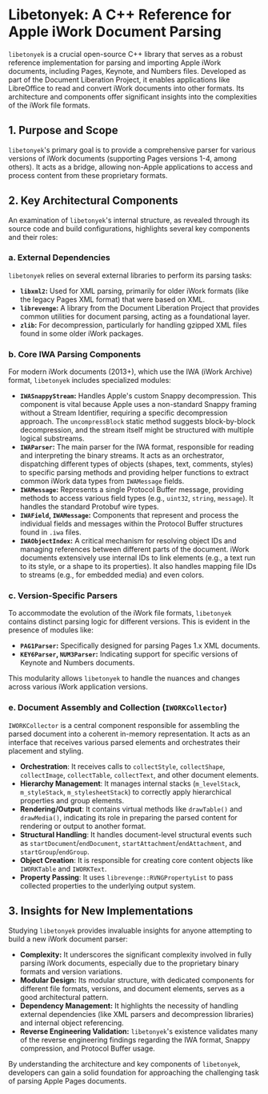 # Libetonyek: A C++ Reference for Apple iWork Document Parsing

`libetonyek` is a crucial open-source C++ library that serves as a robust reference implementation for parsing and importing Apple iWork documents, including Pages, Keynote, and Numbers files. Developed as part of the Document Liberation Project, it enables applications like LibreOffice to read and convert iWork documents into other formats. Its architecture and components offer significant insights into the complexities of the iWork file formats.

## 1. Purpose and Scope

`libetonyek`'s primary goal is to provide a comprehensive parser for various versions of iWork documents (supporting Pages versions 1-4, among others). It acts as a bridge, allowing non-Apple applications to access and process content from these proprietary formats.

## 2. Key Architectural Components

An examination of `libetonyek`'s internal structure, as revealed through its source code and build configurations, highlights several key components and their roles:

### a. External Dependencies

`libetonyek` relies on several external libraries to perform its parsing tasks:

*   **`libxml2`:** Used for XML parsing, primarily for older iWork formats (like the legacy Pages XML format) that were based on XML.
*   **`librevenge`:** A library from the Document Liberation Project that provides common utilities for document parsing, acting as a foundational layer.
*   **`zlib`:** For decompression, particularly for handling gzipped XML files found in some older iWork packages.

### b. Core IWA Parsing Components

For modern iWork documents (2013+), which use the IWA (iWork Archive) format, `libetonyek` includes specialized modules:

*   **`IWASnappyStream`:** Handles Apple's custom Snappy decompression. This component is vital because Apple uses a non-standard Snappy framing without a Stream Identifier, requiring a specific decompression approach. The `uncompressBlock` static method suggests block-by-block decompression, and the stream itself might be structured with multiple logical substreams.
*   **`IWAParser`:** The main parser for the IWA format, responsible for reading and interpreting the binary streams. It acts as an orchestrator, dispatching different types of objects (shapes, text, comments, styles) to specific parsing methods and providing helper functions to extract common iWork data types from `IWAMessage` fields.
*   **`IWAMessage`:** Represents a single Protocol Buffer message, providing methods to access various field types (e.g., `uint32`, `string`, `message`). It handles the standard Protobuf wire types.
*   **`IWAField`, `IWAMessage`:** Components that represent and process the individual fields and messages within the Protocol Buffer structures found in `.iwa` files.
*   **`IWAObjectIndex`:** A critical mechanism for resolving object IDs and managing references between different parts of the document. iWork documents extensively use internal IDs to link elements (e.g., a text run to its style, or a shape to its properties). It also handles mapping file IDs to streams (e.g., for embedded media) and even colors.

### c. Version-Specific Parsers

To accommodate the evolution of the iWork file formats, `libetonyek` contains distinct parsing logic for different versions. This is evident in the presence of modules like:

*   **`PAG1Parser`:** Specifically designed for parsing Pages 1.x XML documents.
*   **`KEY6Parser`, `NUM3Parser`:** Indicating support for specific versions of Keynote and Numbers documents.

This modularity allows `libetonyek` to handle the nuances and changes across various iWork application versions.

### e. Document Assembly and Collection (`IWORKCollector`)

`IWORKCollector` is a central component responsible for assembling the parsed document into a coherent in-memory representation. It acts as an interface that receives various parsed elements and orchestrates their placement and styling.

*   **Orchestration**: It receives calls to `collectStyle`, `collectShape`, `collectImage`, `collectTable`, `collectText`, and other document elements.
*   **Hierarchy Management**: It manages internal stacks (`m_levelStack`, `m_styleStack`, `m_stylesheetStack`) to correctly apply hierarchical properties and group elements.
*   **Rendering/Output**: It contains virtual methods like `drawTable()` and `drawMedia()`, indicating its role in preparing the parsed content for rendering or output to another format.
*   **Structural Handling**: It handles document-level structural events such as `startDocument`/`endDocument`, `startAttachment`/`endAttachment`, and `startGroup`/`endGroup`.
*   **Object Creation**: It is responsible for creating core content objects like `IWORKTable` and `IWORKText`.
*   **Property Passing**: It uses `librevenge::RVNGPropertyList` to pass collected properties to the underlying output system.

## 3. Insights for New Implementations

Studying `libetonyek` provides invaluable insights for anyone attempting to build a new iWork document parser:

*   **Complexity:** It underscores the significant complexity involved in fully parsing iWork documents, especially due to the proprietary binary formats and version variations.
*   **Modular Design:** Its modular structure, with dedicated components for different file formats, versions, and document elements, serves as a good architectural pattern.
*   **Dependency Management:** It highlights the necessity of handling external dependencies (like XML parsers and decompression libraries) and internal object referencing.
*   **Reverse Engineering Validation:** `libetonyek`'s existence validates many of the reverse engineering findings regarding the IWA format, Snappy compression, and Protocol Buffer usage.

By understanding the architecture and key components of `libetonyek`, developers can gain a solid foundation for approaching the challenging task of parsing Apple Pages documents.